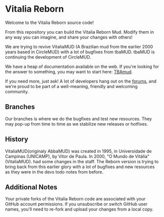 Vitalia Reborn
=============

Welcome to the Vitalia Reborn source code! 

From this repository you can build the Vitalia Reborn Mud. Modify them in any way you can imagine, and share your changes with others! 

We are trying to revive VitaliaMUD (A Brazilian mud from the earlier 2000 years based in CircleMUD) with a lot of bugfixes from tbaMUD. tbaMUD is continuing the development of CircleMUD.

We have a heap of documentation available on the web. If you're looking for the answer to something, you may want to start here: 
[TBAmud](https://www.tbamud.com/).

If you need more, just ask! A lot of developers hang out on the [forums](https://forums.tbamud.com/),
and we're proud to be part of a well-meaning, friendly and welcoming community.

Branches
--------

Our branches is where we do the bugfixes and test new resources. They may pop-up from time to time as we stabilize new releases or hotfixes.

History
---------------------------

   VitaliaMUD(originaly AbbaMUD) was created in
1995, in Universidade de Campinas (UNICAMP), by Vitor de Paula. In 2000, "O Mundo de Vitália" (VitaliaMUD). had some changes in the staff. 
   The Reborn version is trying to bring back from this earlier glory with a lot of bugfixes and new resources as they were in the devs todo notes from before.

Additional Notes
----------------

Your private forks of the Vitalia Reborn code are associated with your GitHub account permissions.
If you unsubscribe or switch GitHub user names, you'll need to re-fork and upload your changes from a local copy. 

